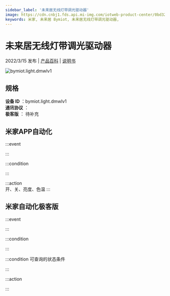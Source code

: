 ```yaml
---
sidebar_label: '未来居无线灯带调光驱动器'
image: https://cdn.cnbj1.fds.api.mi-img.com/iotweb-product-center/0bd32669473ecfd03859ab360fac5990_1639708793765.png?GalaxyAccessKeyId=AKVGLQWBOVIRQ3XLEW&Expires=9223372036854775807&Signature=2OTKqRIV38KXDlX+jl1BVdrYoFw=
keywords: 米家, 未来居 Bymiot, 未来居无线灯带调光驱动器, 
---
```

# 未来居无线灯带调光驱动器

2022/3/15 发布 | [产品百科](https://home.mi.com/webapp/content/baike/product/index.html?model=bymiot.light.dmwlv1/) | [说明书](https://home.mi.com/views/introduction.html?model=bymiot.light.dmwlv1&region=cn)

![bymiot.light.dmwlv1](https://cdn.cnbj1.fds.api.mi-img.com/iotweb-product-center/0bd32669473ecfd03859ab360fac5990_1639708793765.png?GalaxyAccessKeyId=AKVGLQWBOVIRQ3XLEW&Expires=9223372036854775807&Signature=2OTKqRIV38KXDlX+jl1BVdrYoFw=)

## 规格  
> 
**设备 ID** ：bymiot.light.dmwlv1  
**通讯协议** ：  
**极客版**  ： 待补充 


## 米家APP自动化  

:::event  

:::

:::condition  

:::

:::action   
开、关、亮度、色温
:::

## 米家自动化极客版  

:::event  

:::

:::condition  

:::

:::condition 可查询的状态条件  

:::

:::action  

:::

        
